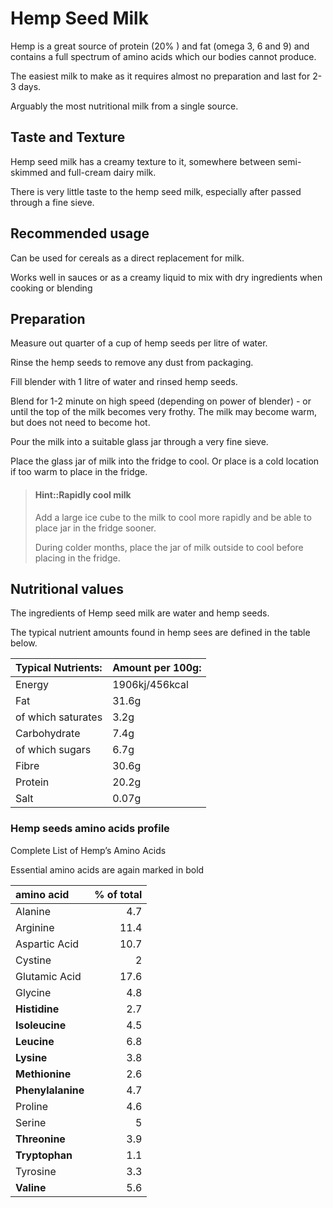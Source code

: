 # Hemp Seed Milk

Hemp is a great source of protein (20% ) and fat (omega 3, 6 and 9) and contains a full spectrum of amino acids which our bodies cannot produce.

The easiest milk to make as it requires almost no preparation and last for 2-3 days.

Arguably the most nutritional milk from a single source.


## Taste and Texture

Hemp seed milk has a creamy texture to it, somewhere between semi-skimmed and full-cream dairy milk.

There is very little taste to the hemp seed milk, especially after passed through a fine sieve.


## Recommended usage

Can be used for cereals as a direct replacement for milk.

Works well in sauces or as a creamy liquid to mix with dry ingredients when cooking or blending

<!-- TODO: is hemp-milk good for tea / coffee -->


## Preparation

Measure out quarter of a cup of hemp seeds per litre of water.

Rinse the hemp seeds to remove any dust from packaging.

Fill blender with 1 litre of water and rinsed hemp seeds.

Blend for 1-2 minute on high speed (depending on power of blender) - or until the top of the milk becomes very frothy.  The milk may become warm, but does not need to become hot.

Pour the milk into a suitable glass jar through a very fine sieve.

Place the glass jar of milk into the fridge to cool.  Or place is a cold location if too warm to place in the fridge.

> #### Hint::Rapidly cool milk
> Add a large ice cube to the milk to cool more rapidly and be able to place jar in the fridge sooner.
>
> During colder months, place the jar of milk outside to cool before placing in the fridge.


## Nutritional values

The ingredients of Hemp seed milk are water and hemp seeds.

The typical nutrient amounts found in hemp sees are defined in the table below.

| Typical Nutrients: | Amount per 100g: |
|:-------------------|------------------|
| Energy             | 1906kj/456kcal   |
| Fat                | 31.6g            |
| of which saturates | 3.2g             |
| Carbohydrate       | 7.4g             |
| of which sugars    | 6.7g             |
| Fibre              | 30.6g            |
| Protein            | 20.2g            |
| Salt               | 0.07g            |


### Hemp seeds amino acids profile

Complete List of Hemp’s Amino Acids

Essential amino acids are again marked in bold

| amino acid        | % of total |
|:------------------|-----------:|
| Alanine           |        4.7 |
| Arginine          |       11.4 |
| Aspartic Acid     |       10.7 |
| Cystine           |          2 |
| Glutamic Acid     |       17.6 |
| Glycine           |        4.8 |
| **Histidine**     |        2.7 |
| **Isoleucine**    |        4.5 |
| **Leucine**       |        6.8 |
| **Lysine**        |        3.8 |
| **Methionine**    |        2.6 |
| **Phenylalanine** |        4.7 |
| Proline           |        4.6 |
| Serine            |          5 |
| **Threonine**     |        3.9 |
| **Tryptophan**    |        1.1 |
| Tyrosine          |        3.3 |
| **Valine**        |        5.6 |
